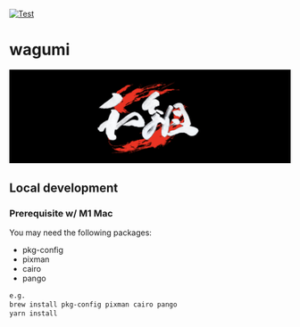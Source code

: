 [![Test](https://github.com/wagumi/wagumi/actions/workflows/test.yml/badge.svg)](https://github.com/wagumi/wagumi/actions/workflows/test.yml)

# wagumi

![!image](/assets/wagumi.png)

## Local development

### Prerequisite w/ M1 Mac

You may need the following packages:

- pkg-config
- pixman
- cairo
- pango

```
e.g.
brew install pkg-config pixman cairo pango
yarn install
```
